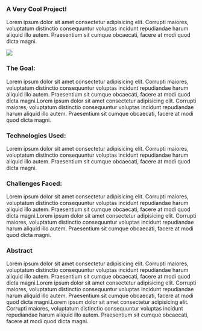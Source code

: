 ### A Very Cool Project!

Lorem ipsum dolor sit amet consectetur adipisicing elit. Corrupti maiores,
voluptatum distinctio consequuntur voluptas incidunt repudiandae harum
aliquid illo autem. Praesentium sit cumque obcaecati, facere at modi quod
dicta magni.

![](https://i.umai.pw/ucD2MM.png)

### The Goal:

Lorem ipsum dolor sit amet consectetur adipisicing elit. Corrupti maiores,
voluptatum distinctio consequuntur voluptas incidunt repudiandae harum
aliquid illo autem. Praesentium sit cumque obcaecati, facere at modi quod
dicta magni.Lorem ipsum dolor sit amet consectetur adipisicing elit. Corrupti maiores,
voluptatum distinctio consequuntur voluptas incidunt repudiandae harum
aliquid illo autem. Praesentium sit cumque obcaecati, facere at modi quod
dicta magni.

### Technologies Used:

Lorem ipsum dolor sit amet consectetur adipisicing elit. Corrupti maiores,
voluptatum distinctio consequuntur voluptas incidunt repudiandae harum
aliquid illo autem. Praesentium sit cumque obcaecati, facere at modi quod
dicta magni.

### Challenges Faced:

Lorem ipsum dolor sit amet consectetur adipisicing elit. Corrupti maiores,
voluptatum distinctio consequuntur voluptas incidunt repudiandae harum
aliquid illo autem. Praesentium sit cumque obcaecati, facere at modi quod
dicta magni.Lorem ipsum dolor sit amet consectetur adipisicing elit. Corrupti maiores,
voluptatum distinctio consequuntur voluptas incidunt repudiandae harum
aliquid illo autem. Praesentium sit cumque obcaecati, facere at modi quod
dicta magni.

### Abstract

Lorem ipsum dolor sit amet consectetur adipisicing elit. Corrupti maiores,
voluptatum distinctio consequuntur voluptas incidunt repudiandae harum
aliquid illo autem. Praesentium sit cumque obcaecati, facere at modi quod
dicta magni.Lorem ipsum dolor sit amet consectetur adipisicing elit. Corrupti maiores,
voluptatum distinctio consequuntur voluptas incidunt repudiandae harum
aliquid illo autem. Praesentium sit cumque obcaecati, facere at modi quod
dicta magni.Lorem ipsum dolor sit amet consectetur adipisicing elit. Corrupti maiores,
voluptatum distinctio consequuntur voluptas incidunt repudiandae harum
aliquid illo autem. Praesentium sit cumque obcaecati, facere at modi quod
dicta magni.
